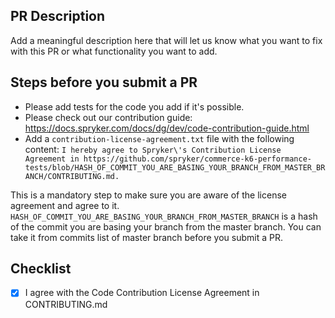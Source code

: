 ## PR Description

Add a meaningful description here that will let us know what you want to fix with this PR or what functionality you want to add.

## Steps before you submit a PR

- Please add tests for the code you add if it's possible.
- Please check out our contribution guide: https://docs.spryker.com/docs/dg/dev/code-contribution-guide.html
- Add a `contribution-license-agreement.txt` file with the following content:
  `I hereby agree to Spryker\'s Contribution License Agreement in https://github.com/spryker/commerce-k6-performance-tests/blob/HASH_OF_COMMIT_YOU_ARE_BASING_YOUR_BRANCH_FROM_MASTER_BRANCH/CONTRIBUTING.md.`

This is a mandatory step to make sure you are aware of the license agreement and agree to it. `HASH_OF_COMMIT_YOU_ARE_BASING_YOUR_BRANCH_FROM_MASTER_BRANCH` is a hash of the commit you are basing your branch from the master branch. You can take it from commits list of master branch before you submit a PR.

## Checklist

- [x] I agree with the Code Contribution License Agreement in CONTRIBUTING.md
